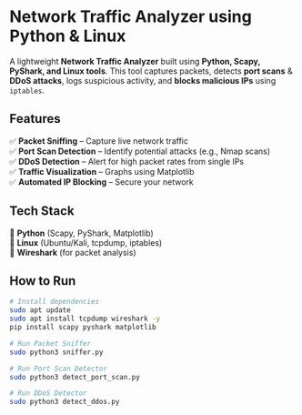 # Network Traffic Analyzer using Python & Linux

A lightweight **Network Traffic Analyzer** built using **Python, Scapy, PyShark, and Linux tools**. This tool captures packets, detects **port scans** & **DDoS attacks**, logs suspicious activity, and **blocks malicious IPs** using `iptables`.  

## **Features**  
✅ **Packet Sniffing** – Capture live network traffic  
✅ **Port Scan Detection** – Identify potential attacks (e.g., Nmap scans)  
✅ **DDoS Detection** – Alert for high packet rates from single IPs  
✅ **Traffic Visualization** – Graphs using Matplotlib  
✅ **Automated IP Blocking** – Secure your network  

## Tech Stack
🔹 **Python** (Scapy, PyShark, Matplotlib)  
🔹 **Linux** (Ubuntu/Kali, tcpdump, iptables)  
🔹 **Wireshark** (for packet analysis)  

## How to Run 
```bash
# Install dependencies
sudo apt update
sudo apt install tcpdump wireshark -y
pip install scapy pyshark matplotlib

# Run Packet Sniffer
sudo python3 sniffer.py

# Run Port Scan Detector
sudo python3 detect_port_scan.py

# Run DDoS Detector
sudo python3 detect_ddos.py
